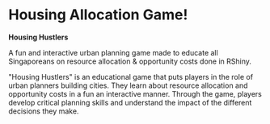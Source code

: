 # Housing Allocation Game!
**Housing Hustlers**

A fun and interactive urban planning game made to educate all Singaporeans on resource allocation & opportunity costs done in RShiny.

"Housing Hustlers" is an educational game that puts players in the role of urban planners building cities. They learn about resource allocation and opportunity costs in a fun an interactive manner. Through the game, players develop critical planning skills and understand the impact of the different decisions they make.
